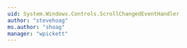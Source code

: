 ```yaml
---
uid: System.Windows.Controls.ScrollChangedEventHandler
author: "stevehoag"
ms.author: "shoag"
manager: "wpickett"
---
```

